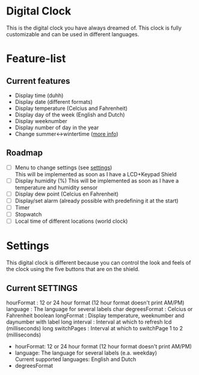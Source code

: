 # Digital Clock

This is the digital clock you have always dreamed of. This clock is fully customizable and can be used in different languages.

# Feature-list
## Current features
- Display time (duhh)
- Display date (different formats)
- Display temperature (Celcius and Fahrenheit)
- Display day of the week (English and Dutch)
- Display weeknumber
- Display number of day in the year
-	Change summer<->wintertime ([more info](https://en.wikipedia.org/wiki/Summer_Time_in_Europe))

## Roadmap
- [ ] Menu to change settings (see [settings](https://github.com/sebastiaanspeck/Digital-Clock#settings))  
  This will be implemented as soon as I have a LCD+Keypad Shield
- [ ] Display humidity (%)
  This will be implemented as soon as I have a temperature and humidity sensor
- [ ] Display dew point (Celcius en Fahrenheit)
- [ ] Display/set alarm (already possible with predefining it at the start)
- [ ] Timer
- [ ] Stopwatch
- [ ] Local time of different locations (world clock)

# Settings
This digital clock is different because you can control the look and feels of the clock using the five buttons that are on the shield.
## Current SETTINGS

hourFormat    : 12 or 24 hour format (12 hour format doesn't print AM/PM)
language    : The language for several labels
char degreesFormat : Celcius or Fahrenheit
boolean longFormat : Display temperature, weeknumber and daynumber with label
long interval      : Interval at which to refresh lcd (milliseconds)
long switchPages   : Interval at which to switchPage 1 to 2 (milliseconds)

- hourFormat: 12 or 24 hour format (12 hour format doesn't print AM/PM)
- language: The language for several labels (e.a. weekday)  
Current supported languages: English and Dutch
- degreesFormat
